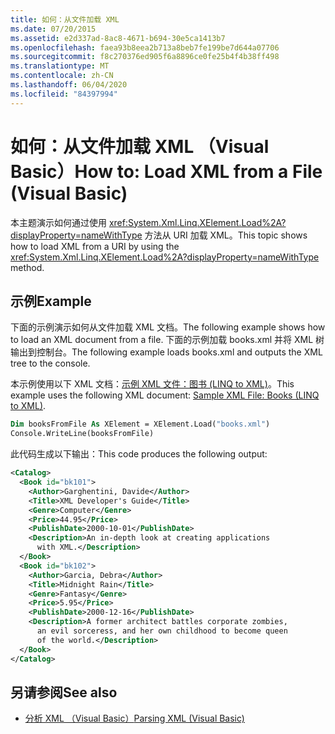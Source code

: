 ```yaml
---
title: 如何：从文件加载 XML
ms.date: 07/20/2015
ms.assetid: e2d337ad-8ac8-4671-b694-30e5ca1413b7
ms.openlocfilehash: faea93b8eea2b713a8beb7fe199be7d644a07706
ms.sourcegitcommit: f8c270376ed905f6a8896ce0fe25b4f4b38ff498
ms.translationtype: MT
ms.contentlocale: zh-CN
ms.lasthandoff: 06/04/2020
ms.locfileid: "84397994"
---
```

# <a name="how-to-load-xml-from-a-file-visual-basic"></a><span data-ttu-id="ce286-102">如何：从文件加载 XML （Visual Basic）</span><span class="sxs-lookup"><span data-stu-id="ce286-102">How to: Load XML from a File (Visual Basic)</span></span>

<span data-ttu-id="ce286-103">本主题演示如何通过使用 <xref:System.Xml.Linq.XElement.Load%2A?displayProperty=nameWithType> 方法从 URI 加载 XML。</span><span class="sxs-lookup"><span data-stu-id="ce286-103">This topic shows how to load XML from a URI by using the <xref:System.Xml.Linq.XElement.Load%2A?displayProperty=nameWithType> method.</span></span>

## <a name="example"></a><span data-ttu-id="ce286-104">示例</span><span class="sxs-lookup"><span data-stu-id="ce286-104">Example</span></span>

<span data-ttu-id="ce286-105">下面的示例演示如何从文件加载 XML 文档。</span><span class="sxs-lookup"><span data-stu-id="ce286-105">The following example shows how to load an XML document from a file.</span></span> <span data-ttu-id="ce286-106">下面的示例加载 books.xml 并将 XML 树输出到控制台。</span><span class="sxs-lookup"><span data-stu-id="ce286-106">The following example loads books.xml and outputs the XML tree to the console.</span></span>

<span data-ttu-id="ce286-107">本示例使用以下 XML 文档：[示例 XML 文件：图书 (LINQ to XML)](sample-xml-file-books-linq-to-xml.md)。</span><span class="sxs-lookup"><span data-stu-id="ce286-107">This example uses the following XML document: [Sample XML File: Books (LINQ to XML)](sample-xml-file-books-linq-to-xml.md).</span></span>

```vb
Dim booksFromFile As XElement = XElement.Load("books.xml")
Console.WriteLine(booksFromFile)
```

<span data-ttu-id="ce286-108">此代码生成以下输出：</span><span class="sxs-lookup"><span data-stu-id="ce286-108">This code produces the following output:</span></span>

```xml
<Catalog>
  <Book id="bk101">
    <Author>Garghentini, Davide</Author>
    <Title>XML Developer's Guide</Title>
    <Genre>Computer</Genre>
    <Price>44.95</Price>
    <PublishDate>2000-10-01</PublishDate>
    <Description>An in-depth look at creating applications
      with XML.</Description>
  </Book>
  <Book id="bk102">
    <Author>Garcia, Debra</Author>
    <Title>Midnight Rain</Title>
    <Genre>Fantasy</Genre>
    <Price>5.95</Price>
    <PublishDate>2000-12-16</PublishDate>
    <Description>A former architect battles corporate zombies,
      an evil sorceress, and her own childhood to become queen
      of the world.</Description>
  </Book>
</Catalog>
```

## <a name="see-also"></a><span data-ttu-id="ce286-109">另请参阅</span><span class="sxs-lookup"><span data-stu-id="ce286-109">See also</span></span>

- [<span data-ttu-id="ce286-110">分析 XML （Visual Basic）</span><span class="sxs-lookup"><span data-stu-id="ce286-110">Parsing XML (Visual Basic)</span></span>](parsing-xml.md)
